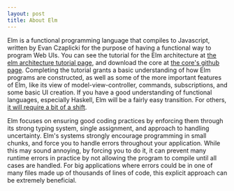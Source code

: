 ```yaml
---
layout: post	
title: About Elm
---
```

Elm is a functional programming language that compiles to Javascript, written by Evan Czaplicki for the purpose of having a functional way to program Web UIs. You can see the tutorial for the Elm architecture at [the elm architecture tutorial page](http://guide.elm-lang.org/), and download the core at [the core's github page](https://github.com/elm-lang/core). Completing the tutorial grants a basic understanding of how Elm programs are constructed, as well as some of the more important features of Elm, like its view of model-view-controller, commands, subscriptions, and some basic UI creation. If you have a good understanding of functional languages, especially Haskell, Elm will be a fairly easy transition. For others, [it will require a bit of a shift](http://colvardrm.github.io/Object-Oriented-Differences).

Elm focuses on ensuring good coding practices by enforcing them through its strong typing system, single assignment, and approach to handling uncertainty. Elm's systems strongly encourage programming in small chunks, and force you to handle errors throughout your application. While this may sound annoying, by forcing you to do it, it can prevent many runtime errors in practice by not allowing the program to compile until all cases are handled. For big applications where errors could be in one of many files made up of thousands of lines of code, this explicit approach can be extremely beneficial.
